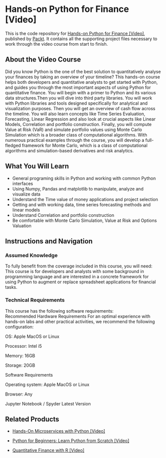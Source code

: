 
# Hands-on Python for Finance [Video]
This is the code repository for [Hands-on Python for Finance [Video]](https://www.packtpub.com/application-development/hands-python-finance-video?utm_source=github&utm_medium=repository&utm_campaign=9781789800975), published by [Packt](https://www.packtpub.com/?utm_source=github). It contains all the supporting project files necessary to work through the video course from start to finish.
## About the Video Course
Did you know Python is the one of the best solution to quantitatively analyse your finances by taking an overview of your timeline? This hands-on course helps both developers and quantitative analysts to get started with Python, and guides you through the most important aspects of using Python for quantitative finance.
You will begin with a primer to Python and its various data structures.Then you will dive into third party libraries. You will work with Python libraries and tools designed specifically for analytical and visualization purposes. Then you will get an overview of cash flow across the timeline. You will also learn concepts like Time Series Evaluation, Forecasting, Linear Regression and also look at crucial aspects like Linear Models, Correlation and portfolio construction. Finally, you will compute Value at Risk (VaR) and simulate portfolio values using Monte Carlo Simulation which is a broader class of computational algorithms.
With numerous practical examples through the course, you will develop a full-fledged framework for Monte Carlo, which is a class of computational algorithms and simulation-based derivatives and risk analytics.

<H2>What You Will Learn</H2>
<DIV class=book-info-will-learn-text>
<UL>
<LI>General programing skills in Python and working with common Python interfaces 
<LI>Using Numpy, Pandas and matplotlib to manipulate, analyze and visualize data 
<LI>Understand the Time value of money applications and project selection 
<LI>Getting and with working data, time series forecasting methods and linear models 
<LI>Understand Correlation and portfolio construction 
<LI>Be comfortable with Monte Carlo Simulation, Value at Risk and Options Valuation </LI></UL></DIV>

## Instructions and Navigation
### Assumed Knowledge
To fully benefit from the coverage included in this course, you will need:<br/>
This course is for developers and analysts with some background in programming language and are interested in a concrete framework for using Python to augment or replace spreadsheet applications for financial tasks. 
### Technical Requirements
This course has the following software requirements:<br/>
Recommended Hardware Requirements
For an optimal experience with hands-on labs and other practical activities, we recommend the following configuration:


OS: Apple MacOS  or Linux

Processor: Intel i5

Memory: 16GB

Storage: 20GB


Software Requirements

Operating system: Apple MacOS or Linux

Browser: Any

Jupyter Notebook / Spyder Latest Version



## Related Products
* [Hands-On Microservices with Python [Video]](https://www.packtpub.com/application-development/python-beginners-learn-python-scratch-video?utm_source=github&utm_medium=repository&utm_campaign=9781838552787)

* [Python for Beginners: Learn Python from Scratch [Video]](https://www.packtpub.com/application-development/python-beginners-learn-python-scratch-video?utm_source=github&utm_medium=repository&utm_campaign=9781838552787)

* [Quantitative Finance with R [Video]](https://www.packtpub.com/big-data-and-business-intelligence/quantitative-finance-r-video?utm_source=github&utm_medium=repository&utm_campaign=9781789535440)


